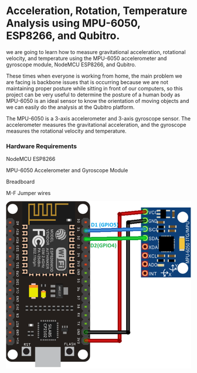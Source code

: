 
# Acceleration, Rotation, Temperature Analysis using MPU-6050, ESP8266, and Qubitro.

we are going to learn how to measure gravitational acceleration, rotational velocity, and temperature using the MPU-6050 accelerometer and gyroscope module, NodeMCU ESP8266, and Qubitro.

These times when everyone is working from home, the main problem we are facing is backbone issues that is occurring because we are not maintaining proper posture while sitting in front of our computers, so this project can be very useful to determine the posture of a human body as MPU-6050 is an ideal sensor to know the orientation of moving objects and we can easily do the analysis at the Qubitro platform.

The MPU-6050 is a 3-axis accelerometer and 3-axis gyroscope sensor. The accelerometer measures the gravitational acceleration, and the gyroscope measures the rotational velocity and temperature.

### Hardware Requirements

NodeMCU ESP8266

MPU-6050 Accelerometer and Gyroscope Module

Breadboard

M-F Jumper wires

<img src="https://github.com/akshitagupta15june/ART-Analysis-Using-Qubitro/blob/main/images/NodeMCU_MPU6050.png">
